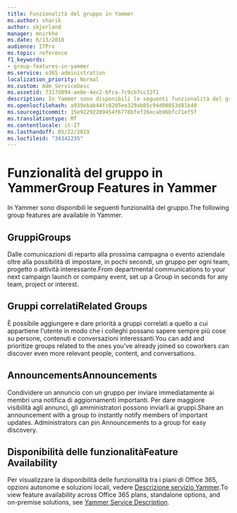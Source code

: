 ```yaml
---
title: Funzionalità del gruppo in Yammer
ms.author: sharik
author: skjerland
manager: mnirkhe
ms.date: 6/13/2018
audience: ITPro
ms.topic: reference
f1_keywords:
- group-features-in-yammer
ms.service: o365-administration
localization_priority: Normal
ms.custom: Adm_ServiceDesc
ms.assetid: 7317d894-ae8e-4ec2-bfca-7c9cb7cc32f1
description: In Yammer sono disponibili le seguenti funzionalità del gruppo.
ms.openlocfilehash: a939ebab44fc8205ee329ab85c94d00853d81b40
ms.sourcegitcommit: 15e92292209454f6778bfef26ecab96bfc71ef5f
ms.translationtype: MT
ms.contentlocale: it-IT
ms.lasthandoff: 05/22/2019
ms.locfileid: "34342235"
---
```

# <a name="group-features-in-yammer"></a><span data-ttu-id="9d5a7-103">Funzionalità del gruppo in Yammer</span><span class="sxs-lookup"><span data-stu-id="9d5a7-103">Group Features in Yammer</span></span>

<span data-ttu-id="9d5a7-104">In Yammer sono disponibili le seguenti funzionalità del gruppo.</span><span class="sxs-lookup"><span data-stu-id="9d5a7-104">The following group features are available in Yammer.</span></span>
  
## <a name="groups"></a><span data-ttu-id="9d5a7-105">Gruppi</span><span class="sxs-lookup"><span data-stu-id="9d5a7-105">Groups</span></span>
<span data-ttu-id="9d5a7-106"><a name="bkmk_Groups"> </a></span><span class="sxs-lookup"><span data-stu-id="9d5a7-106"></span></span>

<span data-ttu-id="9d5a7-107">Dalle comunicazioni di reparto alla prossima campagna o evento aziendale oltre alla possibilità di impostare, in pochi secondi, un gruppo per ogni team, progetto o attività interessante.</span><span class="sxs-lookup"><span data-stu-id="9d5a7-107">From departmental communications to your next campaign launch or company event, set up a Group in seconds for any team, project or interest.</span></span>
  
## <a name="related-groups"></a><span data-ttu-id="9d5a7-108">Gruppi correlati</span><span class="sxs-lookup"><span data-stu-id="9d5a7-108">Related Groups</span></span>
<span data-ttu-id="9d5a7-109"><a name="bkmk_RelatedGroups"> </a></span><span class="sxs-lookup"><span data-stu-id="9d5a7-109"></span></span>

<span data-ttu-id="9d5a7-110">È possibile aggiungere e dare priorità a gruppi correlati a quello a cui appartiene l'utente in modo che i colleghi possano sapere sempre più cose su persone, contenuti e conversazioni interessanti.</span><span class="sxs-lookup"><span data-stu-id="9d5a7-110">You can add and prioritize groups related to the ones you've already joined so coworkers can discover even more relevant people, content, and conversations.</span></span>
  
## <a name="announcements"></a><span data-ttu-id="9d5a7-111">Announcements</span><span class="sxs-lookup"><span data-stu-id="9d5a7-111">Announcements</span></span>
<span data-ttu-id="9d5a7-112"><a name="bkmk_Announcements"> </a></span><span class="sxs-lookup"><span data-stu-id="9d5a7-112"></span></span>

<span data-ttu-id="9d5a7-p101">Condividere un annuncio con un gruppo per inviare immediatamente ai membri una notifica di aggiornamenti importanti. Per dare maggiore visibilità agli annunci, gli amministratori possono inviarli ai gruppi.</span><span class="sxs-lookup"><span data-stu-id="9d5a7-p101">Share an announcement with a group to instantly notify members of important updates. Administrators can pin Announcements to a group for easy discovery.</span></span>
  
## <a name="feature-availability"></a><span data-ttu-id="9d5a7-115">Disponibilità delle funzionalità</span><span class="sxs-lookup"><span data-stu-id="9d5a7-115">Feature Availability</span></span>
<span data-ttu-id="9d5a7-116"><a name="bkmk_Announcements"> </a></span><span class="sxs-lookup"><span data-stu-id="9d5a7-116"></span></span>

<span data-ttu-id="9d5a7-117">Per visualizzare la disponibilità delle funzionalità tra i piani di Office 365, opzioni autonome e soluzioni locali, vedere [Descrizione servizio Yammer](yammer-service-description.md).</span><span class="sxs-lookup"><span data-stu-id="9d5a7-117">To view feature availability across Office 365 plans, standalone options, and on-premise solutions, see [Yammer Service Description](yammer-service-description.md).</span></span>
  

